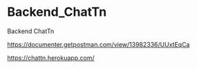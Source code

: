# Backend_ChatTn
Backend ChatTn

https://documenter.getpostman.com/view/13982336/UUxtEqCa

https://chattn.herokuapp.com/
